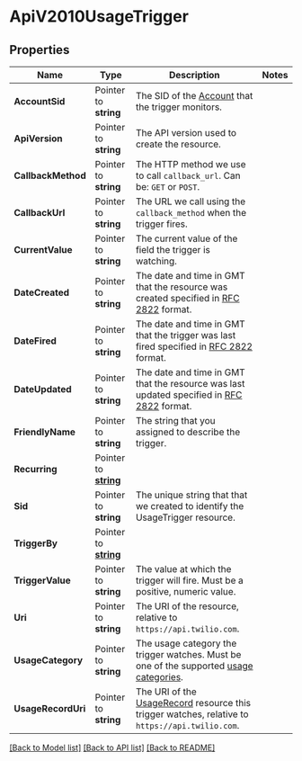 # ApiV2010UsageTrigger

## Properties

Name | Type | Description | Notes
------------ | ------------- | ------------- | -------------
**AccountSid** | Pointer to **string** | The SID of the [Account](https://www.twilio.com/docs/iam/api/account) that the trigger monitors. |
**ApiVersion** | Pointer to **string** | The API version used to create the resource. |
**CallbackMethod** | Pointer to **string** | The HTTP method we use to call `callback_url`. Can be: `GET` or `POST`. |
**CallbackUrl** | Pointer to **string** | The URL we call using the `callback_method` when the trigger fires. |
**CurrentValue** | Pointer to **string** | The current value of the field the trigger is watching. |
**DateCreated** | Pointer to **string** | The date and time in GMT that the resource was created specified in [RFC 2822](https://www.ietf.org/rfc/rfc2822.txt) format. |
**DateFired** | Pointer to **string** | The date and time in GMT that the trigger was last fired specified in [RFC 2822](https://www.ietf.org/rfc/rfc2822.txt) format. |
**DateUpdated** | Pointer to **string** | The date and time in GMT that the resource was last updated specified in [RFC 2822](https://www.ietf.org/rfc/rfc2822.txt) format. |
**FriendlyName** | Pointer to **string** | The string that you assigned to describe the trigger. |
**Recurring** | Pointer to [**string**](UsageTriggerEnumRecurring.md) |  |
**Sid** | Pointer to **string** | The unique string that that we created to identify the UsageTrigger resource. |
**TriggerBy** | Pointer to [**string**](UsageTriggerEnumTriggerField.md) |  |
**TriggerValue** | Pointer to **string** | The value at which the trigger will fire.  Must be a positive, numeric value. |
**Uri** | Pointer to **string** | The URI of the resource, relative to `https://api.twilio.com`. |
**UsageCategory** | Pointer to **string** | The usage category the trigger watches. Must be one of the supported [usage categories](https://www.twilio.com/docs/usage/api/usage-record#usage-categories). |
**UsageRecordUri** | Pointer to **string** | The URI of the [UsageRecord](https://www.twilio.com/docs/usage/api/usage-record) resource this trigger watches, relative to `https://api.twilio.com`. |

[[Back to Model list]](../README.md#documentation-for-models) [[Back to API list]](../README.md#documentation-for-api-endpoints) [[Back to README]](../README.md)



